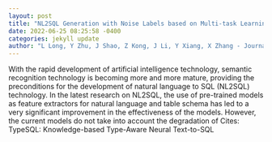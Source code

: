 ```yaml
--- 
layout: post 
title: "NL2SQL Generation with Noise Labels based on Multi-task Learning" 
date: 2022-06-25 08:25:58 -0400 
categories: jekyll update 
author: "L Long, Y Zhu, J Shao, Z Kong, J Li, Y Xiang, X Zhang - Journal of Physics , 2022" 
--- 
```

With the rapid development of artificial intelligence technology, semantic recognition technology is becoming more and more mature, providing the preconditions for the development of natural language to SQL (NL2SQL) technology. In the latest research on NL2SQL, the use of pre-trained models as feature extractors for natural language and table schema has led to a very significant improvement in the effectiveness of the models. However, the current models do not take into account the degradation of Cites: TypeSQL: Knowledge-based Type-Aware Neural Text-to-SQL